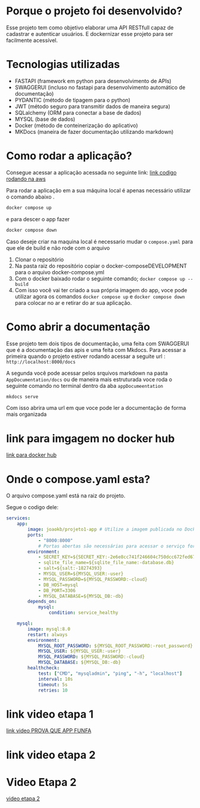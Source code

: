 # Porque o projeto foi desenvolvido?

Esse projeto tem como objetivo elaborar uma API RESTfull capaz de cadastrar e autenticar usuários. E dockernizar esse projeto para ser facilmente acessível.

# Tecnologias utilizadas

- FASTAPI (framework em python para desenvolvimento de APIs)
- SWAGGERUI (incluso no fastapi para desenvolvimento automático de documentação)
- PYDANTIC (método de tipagem para o python)
- JWT (método seguro para transmitir dados de maneira segura)
- SQLalchemy (ORM para conectar a base de dados)
- MYSQL (base de dados)
- Docker (método de conteinerização do aplicativo)
- MKDocs (maneira de fazer documentação utilizando markdown)

# Como rodar a aplicação?

Consegue acessar a aplicação acessada no seguinte link: [link codigo rodando na aws](http://a56a2d01abb4e409fb50de31aa7a7f2a-868540365.sa-east-1.elb.amazonaws.com/docs#/)

Para rodar a aplicação em a sua máquina local é apenas necessário utilizar o comando abaixo .

``` zsh
docker compose up
```

e para descer o app fazer

``` zsh
docker compose down
```

Caso deseje criar na maquina local é necessario mudar o `compose.yaml` para que ele de build e não rode com o arquivo

1. Clonar o repositório
2. Na pasta raiz do repositório copiar o docker-composeDEVELOPMENT para o arquivo docker-compose.yml
3. Com o docker baixado rodar o seguinte comando; `docker compose up --build`
4. Com isso você vai ter criado a sua própria imagem do app, voce pode utilizar agora os comandos `docker compose up` e `docker compose down` para colocar no ar e retirar do ar sua aplicação.

# Como abrir a documentação

Esse projeto tem dois tipos de documentação, uma feita com SWAGGERUI que é a documentação das apis e uma feita com Mkdocs. Para acessar a primeira  quando o projeto estiver rodando acessar a seguite url : `http://localhost:8000/docs`

A segunda você pode acessar pelos srquivos markdown na pasta `AppDocumentation/docs` ou de maneira mais estruturada voce roda o seguinte comando no terminal dentro da aba `appDocumeentation`

```bash
mkdocs serve
```

Com isso abrira uma url em que voce pode ler a documentação de forma mais organizada

# link para imgagem no docker hub

[link para docker hub](https://hub.docker.com/repository/docker/joaokb/projeto1-app/general)

# Onde o compose.yaml esta?

O arquivo compose.yaml está na raiz do projeto.

Segue o codigo dele:

```yaml
services:
    app:
        image: joaokb/projeto1-app # Utilize a imagem publicada no Docker Hub
        ports:
            - "8000:8000"
            # Portas abertas são necessárias para acessar o serviço fora do container.
        environment:
            - SECRET_KEY=${SECRET_KEY:-2e6e8cc741f246604c750dcc672fed67c877b2fe9f77eafaa41245ce91b5a0d3}
            - sqlite_file_name=${sqlite_file_name:-database.db}
            - salt=${salt:-18274393}
            - MYSQL_USER=${MYSQL_USER:-user}
            - MYSQL_PASSWORD=${MYSQL_PASSWORD:-cloud}
            - DB_HOST=mysql
            - DB_PORT=3306
            - MYSQL_DATABASE=${MYSQL_DB:-db}
        depends_on:
            mysql:
                condition: service_healthy

    mysql:
        image: mysql:8.0
        restart: always
        environment:
            MYSQL_ROOT_PASSWORD: ${MYSQL_ROOT_PASSWORD:-root_password}
            MYSQL_USER: ${MYSQL_USER:-user}
            MYSQL_PASSWORD: ${MYSQL_PASSWORD:-cloud}
            MYSQL_DATABASE: ${MYSQL_DB:-db}
        healthcheck:
            test: ["CMD", "mysqladmin", "ping", "-h", "localhost"]
            interval: 10s
            timeout: 5s
            retries: 10
```

# link video etapa 1

[link video PROVA QUE APP FUNFA](<https://youtu.be/MNcifldxVqQ>)

# link video etapa 2

# Video Etapa 2

[video etapa 2](https://youtu.be/dDHwxQs5pjQs)
